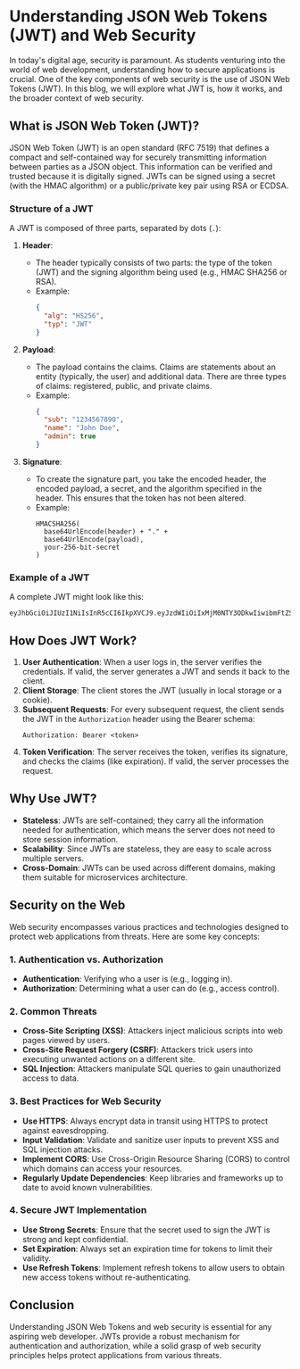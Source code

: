 # Understanding JSON Web Tokens (JWT) and Web Security

In today's digital age, security is paramount. As students venturing into the world of web development, understanding how to secure applications is crucial. One of the key components of web security is the use of JSON Web Tokens (JWT). In this blog, we will explore what JWT is, how it works, and the broader context of web security.

## What is JSON Web Token (JWT)?

JSON Web Token (JWT) is an open standard (RFC 7519) that defines a compact and self-contained way for securely transmitting information between parties as a JSON object. This information can be verified and trusted because it is digitally signed. JWTs can be signed using a secret (with the HMAC algorithm) or a public/private key pair using RSA or ECDSA.

### Structure of a JWT

A JWT is composed of three parts, separated by dots (`.`):

1. **Header**: 
   - The header typically consists of two parts: the type of the token (JWT) and the signing algorithm being used (e.g., HMAC SHA256 or RSA).
   - Example:
     ```json
     {
       "alg": "HS256",
       "typ": "JWT"
     }
     ```

2. **Payload**: 
   - The payload contains the claims. Claims are statements about an entity (typically, the user) and additional data. There are three types of claims: registered, public, and private claims.
   - Example:
     ```json
     {
       "sub": "1234567890",
       "name": "John Doe",
       "admin": true
     }
     ```

3. **Signature**: 
   - To create the signature part, you take the encoded header, the encoded payload, a secret, and the algorithm specified in the header. This ensures that the token has not been altered.
   - Example:
     ```plaintext
     HMACSHA256(
       base64UrlEncode(header) + "." +
       base64UrlEncode(payload),
       your-256-bit-secret
     )
     ```

### Example of a JWT

A complete JWT might look like this:
```
eyJhbGciOiJIUzI1NiIsInR5cCI6IkpXVCJ9.eyJzdWIiOiIxMjM0NTY3ODkwIiwibmFtZSI6IkpvaG4gRG9lIiwiaWF0IjoxNTE2MjM5MDIyfQ.SflKxwRJSMeKKF2QT4fwpMeJf36POk6yJV_adQssw5c
```

## How Does JWT Work?

1. **User Authentication**: When a user logs in, the server verifies the credentials. If valid, the server generates a JWT and sends it back to the client.
2. **Client Storage**: The client stores the JWT (usually in local storage or a cookie).
3. **Subsequent Requests**: For every subsequent request, the client sends the JWT in the `Authorization` header using the Bearer schema:
   ```
   Authorization: Bearer <token>
   ```
4. **Token Verification**: The server receives the token, verifies its signature, and checks the claims (like expiration). If valid, the server processes the request.

## Why Use JWT?

- **Stateless**: JWTs are self-contained; they carry all the information needed for authentication, which means the server does not need to store session information.
- **Scalability**: Since JWTs are stateless, they are easy to scale across multiple servers.
- **Cross-Domain**: JWTs can be used across different domains, making them suitable for microservices architecture.

## Security on the Web

Web security encompasses various practices and technologies designed to protect web applications from threats. Here are some key concepts:

### 1. **Authentication vs. Authorization**

- **Authentication**: Verifying who a user is (e.g., logging in).
- **Authorization**: Determining what a user can do (e.g., access control).

### 2. **Common Threats**

- **Cross-Site Scripting (XSS)**: Attackers inject malicious scripts into web pages viewed by users.
- **Cross-Site Request Forgery (CSRF)**: Attackers trick users into executing unwanted actions on a different site.
- **SQL Injection**: Attackers manipulate SQL queries to gain unauthorized access to data.

### 3. **Best Practices for Web Security**

- **Use HTTPS**: Always encrypt data in transit using HTTPS to protect against eavesdropping.
- **Input Validation**: Validate and sanitize user inputs to prevent XSS and SQL injection attacks.
- **Implement CORS**: Use Cross-Origin Resource Sharing (CORS) to control which domains can access your resources.
- **Regularly Update Dependencies**: Keep libraries and frameworks up to date to avoid known vulnerabilities.

### 4. **Secure JWT Implementation**

- **Use Strong Secrets**: Ensure that the secret used to sign the JWT is strong and kept confidential.
- **Set Expiration**: Always set an expiration time for tokens to limit their validity.
- **Use Refresh Tokens**: Implement refresh tokens to allow users to obtain new access tokens without re-authenticating.

## Conclusion

Understanding JSON Web Tokens and web security is essential for any aspiring web developer. JWTs provide a robust mechanism for authentication and authorization, while a solid grasp of web security principles helps protect applications from various threats.
